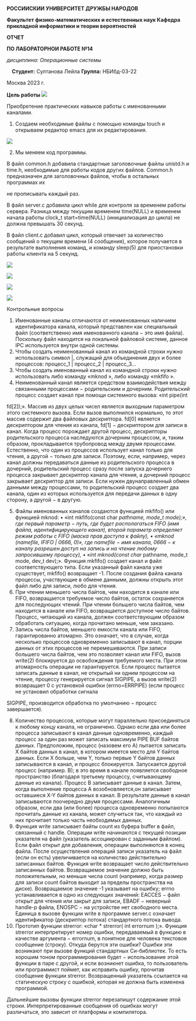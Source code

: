﻿**РОССИИСКИИ УНИВЕРСИТЕТ ДРУЖБЫ НАРОДОВ**

**Факультет физико-математических и естественных наук Кафедра прикладной информатики и теории вероятностей** 

**ОТЧЕТ** 

**ПО ЛАБОРАТОРНОИ РАБОТЕ №14** 

*дисциплина: Операционные системы*

`  `**Студент:** Султанова Лейла   **Группа:** НБИбд-03-22 

Москва 2023 г. 

**Цель работы ![](Aspose.Words.8b94a527-fe9c-4a74-a45d-c6e9182bed04.001.png)**

Приобретение практических навыков работы с именованными каналами.

1. Создаем необходимые файлы с помощью команды touch и открываем редактор emacs для их редактирования. 

![](Aspose.Words.8b94a527-fe9c-4a74-a45d-c6e9182bed04.002.png)

2. Мы меняем код программы. 

В файл common.h добавила стандартные заголовочные файлы unistd.h и time.h, необходимые для работы кодов других файлов. Common.h предназначен для заголовочных файлов, чтобы в остальных программах их 

не прописывать каждый раз. 

В файл server.c добавила цикл while для контроля за временем работы сервера. Разница между текущим временем time(NULL) и временем начала работы clock\_t start=time(NULL) (инициализация до цикла) не должна превышать 30 секунд. 

В файл client.c добавил цикл, который отвечает за количество сообщений о       текущем времени (4 сообщения), которое получается в результате выполнения команд, и команду sleep(5) для приостановки работы клиента на 5 секунд. 

![](Aspose.Words.8b94a527-fe9c-4a74-a45d-c6e9182bed04.003.jpeg)

![](Aspose.Words.8b94a527-fe9c-4a74-a45d-c6e9182bed04.004.png)

![](Aspose.Words.8b94a527-fe9c-4a74-a45d-c6e9182bed04.005.jpeg)

![](Aspose.Words.8b94a527-fe9c-4a74-a45d-c6e9182bed04.006.png)

Контрольные вопросы 

1. Именованные каналы отличаются от неименованных наличием идентификатора канала, который представлен как специальный файл (соответственно имя именованного канала − это имя файла). Поскольку файл находится на локальной файловой системе, данное IPC используется внутри одной системы. 
1. Чтобы создать неименованный канал из командной строки нужно использовать символ |, служащий для объединения двух и более процессов: процесс\_1 | процесс\_2 | процесс\_3… 
1. Чтобы создать именованный канал из командной строки нужно использовать либо команду «mknod », либо команду «mkfifo ». 
1. Неименованный канал является средством взаимодействия между связанными процессами − родительским и дочерним. Родительский процесс создает канал при помощи системного вызова: «int pipe(int 

fd[2]);». Массив из двух целых чисел является выходным параметром этого системного вызова. Если вызов выполнился нормально, то этот массив содержит два файловых дескриптора. fd[0] является дескриптором для чтения из канала, fd[1] − дескриптором для записи в канал. Когда процесс порождает другой процесс, дескрипторы родительского процесса наследуются дочерним процессом, и, таким образом, прокладывается трубопровод между двумя процессами. Естественно, что один из процессов использует канал только для чтения, а другой − только для записи. Поэтому, если, например, через канал должны передаваться данные из родительского процесса в дочерний, родительский процесс сразу после запуска дочернего процесса закрывает дескриптор канала для чтения, а дочерний процесс закрывает дескриптор для записи. Если нужен двунаправленный обмен данными между процессами, то родительский процесс создает два канала, один из которых используется для передачи данных в одну сторону, а другой − в другую. 

5. Файлы именованных каналов создаются функцией mkfifo() или функцией mknod: • «int mkfifo(const char *pathname, mode\_t mode);», где первый параметр − путь, где будет располагаться FIFO (имя файла, идентифицирующего канал), второй параметр определяет режим работы с FIFO (маска прав доступа к файлу), • «mknod (namefile, IFIFO | 0666, 0)», где namefile − имя канала, 0666 − к каналу разрешен доступ на запись и на чтение любому запросившему процессу), • «int mknod(const char* pathname, mode\_t mode, dev\_t dev);». Функция mkfifo() создает канал и файл соответствующего типа. Если указанный файл канала уже существует, mkfifo() возвращает -1. После создания файла канала процессы, участвующие в обмене данными, должны открыть этот файл либо для записи, любо для чтения. 
5. При чтении меньшего числа байтов, чем находится в канале или FIFO, возвращается требуемое число байтов, остаток сохраняется для последующих чтений. При чтении большего числа байтов, чем находится в канале или FIFO, возвращается доступное число байтов. Процесс, читающий из канала, должен соответствующим образом обработать ситуацию, когда прочитано меньше, чем заказано. 
5. Запись числа байтов, меньшего емкости канала или FIFO, гарантированно атомарно. Это означает, что в случае, когда несколько процессов одновременно записывают в канал, порции данных от этих процессов не перемешиваются. При записи большего числа байтов, чем это позволяет канал или FIFO, вызов write(2) блокируется до освобождения требуемого места. При этом атомарность операции не гарантируется. Если процесс пытается записать данные в канал, не открытый ни одним процессом на чтение, процессу генерируется сигнал SIGPIPE, а вызов write(2) возвращает 0 с установкой ошибки (errno=ERRPIPE) (если процесс не установил обработки сигнала 

SIGPIPE, производится обработка по умолчанию − процесс завершается). 

8. Количество процессов, которые могут параллельно присоединяться к любому концу канала, не ограничено. Однако если два или более процесса записывают в канал данные одновременно, каждый процесс за один раз может записать максимум PIPE BUF байтов данных. Предположим, процесс (назовем его А) пытается записать X байтов данных в канал, в котором имеется место для Y байтов данных. Если X больше, чем Y, только первые Y байтов данных записываются в канал, и процесс блокируется. Запускается другой процесс (например. В); в это время в канале появляется свободное пространство (благодаря третьему процессу, считывающему данные из канала). Процесс В записывает данные в канал. Затем, когда выполнение процесса А возобновляется,он записывает оставшиеся X-Y байтов данных в канал. В результате данные в канал записываются поочередно двумя процессами. Аналогичным образом, если два (или более) процесса одновременно попытаются прочитать данные из канала, может случиться так, что каждый из них прочитает только часть необходимых данных. 
8. Функция write записывает байты count из буфера buffer в файл, связанный с handle. Операции write начинаются с текущей позиции указателя на файл (указатель ассоциирован с заданным файлом). Если файл открыт для добавления, операции выполняются в конец файла. После осуществления операций записи указатель на файл (если он есть) увеличивается на количество действительно записанных байтов. Функция write возвращает число действительно записанных байтов. Возвращаемое значение должно быть положительным, но меньше числа count (например, когда размер для записи count байтов выходит за пределы пространства на диске). Возвращаемое значение -1 указывает на ошибку; errno устанавливается в одно из следующих значений: EACCES − файл открыт для чтения или закрыт для записи, EBADF − неверный handle-р файла, ENOSPC − на устройстве нет свободного места. Единица в вызове функции write в программе server.c означает идентификатор (дескриптор потока) стандартного потока вывода. 
8. Прототип функции strerror: «char \* strerror( int errornum );». Функция strerror интерпретирует номер ошибки, передаваемый в функцию в качестве аргумента − errornum, в понятное для человека текстовое сообщение (строку). Откуда берутся эти ошибки? Ошибки эти возникают при вызове функций стандартных Си-библиотек. То есть хорошим тоном программирования будет − использование этой функции в паре с другой, и если возникнет ошибка, то пользователь или программист поймет, как исправить ошибку, прочитав сообщение функции strerror. Возвращенный указатель ссылается на статическую строку с ошибкой, которая не должна быть изменена программой. 

Дальнейшие вызовы функции strerror перезапишут содержание этой строки. Интерпретированные сообщения об ошибках могут различаться, это зависит от платформы и компилятора. 
